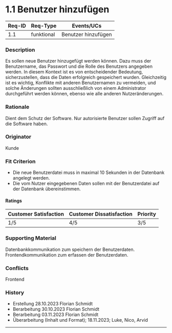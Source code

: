 # 1.1 Benutzer hinzufügen

| Req-ID | Req-Type | Events/UCs |
|--------|----------|------------|
| 1.1    | funktional | Benutzer hinzufügen |

### Description
Es sollen neue Benutzer hinzugefügt werden können. Dazu muss der Benutzername, das Passwort und die Rolle des Benutzers angegeben werden.
In diesem Kontext ist es von entscheidender Bedeutung, sicherzustellen, dass die Daten erfolgreich gespeichert wurden.
Gleichzeitig ist es wichtig, Konflikte mit anderen Benutzernamen zu vermeiden, und solche Änderungen sollten ausschließlich von einem Administrator durchgeführt werden können, ebenso wie alle anderen Nutzeränderungen.

### Rationale
Dient dem Schutz der Software. Nur autorisierte Benutzer sollen Zugriff auf die Software haben.

### Originator
Kunde 

### Fit Criterion
- Die neue Benutzerdatei muss in maximal 10 Sekunden in der Datenbank angelegt werden.
- Die vom Nutzer eingegebenen Daten sollen mit der Benutzerdatei auf der Datenbank übereinstimmen.

#### Ratings
| Customer Satisfaction | Customer Dissatisfaction | Priority |
|----------------------|-------------------------|----------|
| 1/5                  | 4/5                     | 3/5      |

### Supporting Material
Datenbankkommunikation zum speichern der Benutzerdaten.
Frontendkommunikation zum erfassen der Benutzerdaten.

### Conflicts
Frontend

### History
- Erstellung 28.10.2023 Florian Schmidt
- Berarbeitung 30.10.2023 Florian Schmidt
- Berarbeitung 03.11.2023 Florian Schmidt
- Überarbeitung (Inhalt und Format); 18.11.2023; Luke, Nico, Arvid
---
